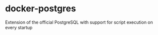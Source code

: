 # docker-postgres
Extension of the official PostgreSQL with support for script execution on every startup

